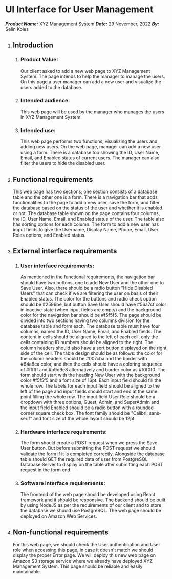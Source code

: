 # UI Interface for User Management
___Product Name:___ XYZ Management System
___Date:___ 29 November, 2022
___By:___ Selin Koles

1. ## Introduction
	1. ### Product Value:
		Our client asked to add a new web page to XYZ Management System. The page intends to help the manager to manage the users. On this page a user manager can add a new user and visualize the users added to the database.
	2. ### Intended audience:
		This web page will be used by the manager who manages the users in XYZ Management System.
	3. ### Intended use:
		This web page performs two functions, visualizing the users and adding new users. On the web page, manager can add a new user using a form. There is a database too showing the ID, User Name, Email, and Enabled status of current users. The manager can also filter the users to hide the disabled user.
2. ## Functional requirements
	This web page has two sections; one section consists of a database table and the other one is a form. There is a navigation bar that adds functionalities to the page to add a new user, save the form, and filter the database based on the status of the user and whether it is enabled or not.
The database table shown on the page contains four columns, the ID, User Name, Email, and Enabled status of the user. The table also has sorting options for each column.
The form to add a new user has imput fields to give the Username, Display Name, Phone, Email, User Roles options, and Enabled status.
3. ## External interface requirements
	1. ### User interface requirements:
		As mentioned in the functional requirements, the navigation bar should have two buttons, one to add New User and the other one to Save User. Also, there should be a radio button "Hide Disabled Users" that can check if we are filtering the user on basis of their Enabled status. The color for the buttons and radio check option should be #2596be, but button Save User should have #56a7cf color in inactive state (when input fields are empty) and the background color for the navigation bar should be #f5f5f5.
The page should be divided into two sections having two columns division for the database table and form each.
The database table must have four columns, named the ID, User Name, Email, and Enabled fields. The content in cells should be aligned to the left of each cell, only the cells containing ID numbers should be aligned to the right. The column headers should also have a sort button displayed on the right side of the cell. The table design should be as follows: the color for the column headers should be #007cba and the border with #64a8ca color, and then the cells should have a coloring sequence of #ffffff and #b9d9e8 alternatively and border color as #f0f0f0.
The form should start with the heading New User with the background color #f5f5f5 and a font size of 16pt. Each input field should fill the whole row. The labels for each input field should be aligned to the left of the page and input fields should start and end at the same point filling the whole row. The input field User Role should be a dropdown with three options, Guest, Admin, and SuperAdmin and the input field Enabled should be a radio button with a rounded corner square check box.
The font family should be "Calibri, sans-serif" and font size of the whole layout should be 12pt.
	2. ### Hardware interface requirements:
		The form should create a POST request when we press the Save User button. But before submitting the POST request we should validate the form if it is completed correctly.
Alongside the database table should GET the required data of user from PostgreSQL Database Server to display on the table after submitting each POST request in the form end.
	3. ### Software interface requirements:
		The frontend of the web page should be developed using React framework and it should be responsive. The backend should be built by using NodeJS as per the requirements of our client and to store the database we should use PostgreSQL. The web page should be deployed on Amazon Web Services.
4. ## Non-functional requirements
	For this web page, we should check the User authentication and User role when accessing this page, in case it doesn't match we should display the proper Error page. We will deploy this new web page on Amazon S3 storage service where we already have deployed XYZ Management System. This page should be reliable and easily maintainable.